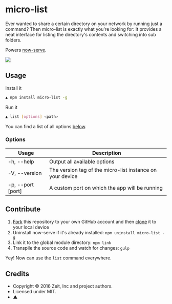 # micro-list

Ever wanted to share a certain directory on your network by running just a command? Then micro-list is exactly what you're looking for: It provides a neat interface for listing the directory's contents and switching into sub folders.

Powers [now-serve](https://github.com/zeit/now-serve).

<img src="http://i.imgur.com/gYrAYyU.png">

## Usage

Install it

```bash
▲ npm install micro-list -g
```

Run it

```bash
▲ list [options] <path>
```

You can find a list of all options [below](#options).

### Options

| Usage                  | Description |
| ---------------------- | ----------- |
| -h, --help             | Output all available options |
| -V, --version          | The version tag of the micro-list instance on your device |
| -p, --port [port]      | A custom port on which the app will be running |

## Contribute

1. [Fork](https://help.github.com/articles/fork-a-repo/) this repository to your own GitHub account and then [clone](https://help.github.com/articles/cloning-a-repository/) it to your local device
2. Uninstall now-serve if it's already installed: `npm uninstall micro-list -g`
3. Link it to the global module directory: `npm link`
4. Transpile the source code and watch for changes: `gulp`

Yey! Now can use the `list` command everywhere.

## Credits

- Copyright © 2016 Zeit, Inc and project authors.
- Licensed under MIT.
- ▲
